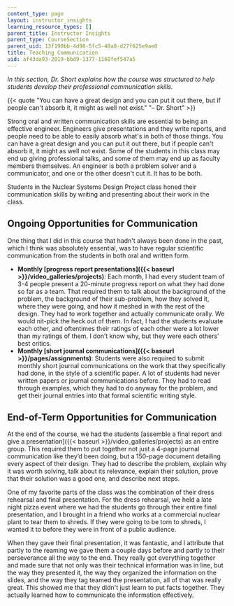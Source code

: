 ```yaml
---
content_type: page
layout: instructor_insights
learning_resource_types: []
parent_title: Instructor Insights
parent_type: CourseSection
parent_uid: 13f190bb-4d98-5fc5-48a8-d27f625e9ae0
title: Teaching Communication
uid: af43da93-2019-bbd9-1377-1168fef547a5
---
```


_In this section, Dr. Short explains how the course was structured to help students develop their professional communication skills._

{{< quote "You can have a great design and you can put it out there, but if people can't absorb it, it might as well not exist." "– Dr. Short" >}}

Strong oral and written communication skills are essential to being an effective engineer. Engineers give presentations and they write reports, and people need to be able to easily absorb what's in both of those things. You can have a great design and you can put it out there, but if people can't absorb it, it might as well not exist. Some of the students in this class may end up giving professional talks, and some of them may end up as faculty members themselves. An engineer is both a problem solver and a communicator, and one or the other doesn't cut it. It has to be both.

Students in the Nuclear Systems Design Project class honed their communication skills by writing and presenting about their work in the class.

Ongoing Opportunities for Communication
---------------------------------------

One thing that I did in this course that hadn't always been done in the past, which I think was absolutely essential, was to have regular scientific communication from the students in both oral and written form.

*   **Monthly [progress report presentations]({{< baseurl >}}/video_galleries/projects)**: Each month, I had every student team of 3-4 people present a 20-minute progress report on what they had done so far as a team. That required them to talk about the background of the problem, the background of their sub-problem, how they solved it, where they were going, and how it meshed in with the rest of the design. They had to work together and actually communicate orally. We would nit-pick the heck out of them. In fact, I had the students evaluate each other, and oftentimes their ratings of each other were a lot lower than my ratings of them. I don’t know why, but they were each others’ best critics.
*   **Monthly [short journal communications]({{< baseurl >}}/pages/assignments)**: Students were also required to submit monthly short journal communications on the work that they specifically had done, in the style of a scientific paper. A lot of students had never written papers or journal communications before. They had to read through examples, which they had to do anyway for the problem, and get their journal entries into that formal scientific writing style.

End-of-Term Opportunities for Communication
-------------------------------------------

At the end of the course, we had the students [assemble a final report and give a presentation]({{< baseurl >}}/video_galleries/projects) as an entire group. This required them to put together not just a 4-page journal communication like they’d been doing, but a 150-page document detailing every aspect of their design. They had to describe the problem, explain why it was worth solving, talk about its relevance, explain their solution, prove that their solution was a good one, and describe next steps.

One of my favorite parts of the class was the combination of their dress rehearsal and final presentation. For the dress rehearsal, we held a late night pizza event where we had the students go through their entire final presentation, and I brought in a friend who works at a commercial nuclear plant to tear them to shreds. If they were going to be torn to shreds, I wanted it to before they were in front of a public audience.

When they gave their final presentation, it was fantastic, and I attribute that partly to the reaming we gave them a couple days before and partly to their perseverance all the way to the end. They really got everything together and made sure that not only was their technical information was in line, but the way they presented it, the way they organized the information on the slides, and the way they tag teamed the presentation, all of that was really great. This showed me that they didn't just learn to put facts together. They actually learned how to communicate the information effectively.